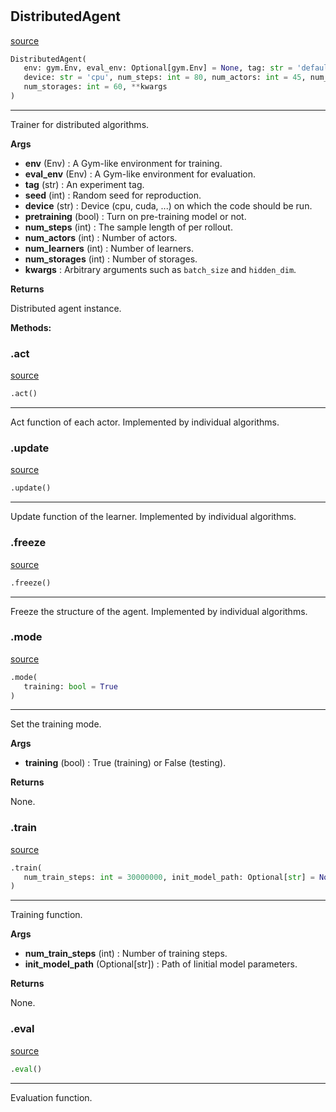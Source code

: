 #


## DistributedAgent
[source](https://github.com/RLE-Foundation/rllte/blob/main/rllte/common/distributed_agent.py/#L123)
```python 
DistributedAgent(
   env: gym.Env, eval_env: Optional[gym.Env] = None, tag: str = 'default', seed: int = 1,
   device: str = 'cpu', num_steps: int = 80, num_actors: int = 45, num_learners: int = 4,
   num_storages: int = 60, **kwargs
)
```


---
Trainer for distributed algorithms.


**Args**

* **env** (Env) : A Gym-like environment for training.
* **eval_env** (Env) : A Gym-like environment for evaluation.
* **tag** (str) : An experiment tag.
* **seed** (int) : Random seed for reproduction.
* **device** (str) : Device (cpu, cuda, ...) on which the code should be run.
* **pretraining** (bool) : Turn on pre-training model or not.
* **num_steps** (int) : The sample length of per rollout.
* **num_actors** (int) : Number of actors.
* **num_learners** (int) : Number of learners.
* **num_storages** (int) : Number of storages.
* **kwargs**  : Arbitrary arguments such as `batch_size` and `hidden_dim`.


**Returns**

Distributed agent instance.


**Methods:**


### .act
[source](https://github.com/RLE-Foundation/rllte/blob/main/rllte/common/distributed_agent.py/#L215)
```python
.act()
```

---
Act function of each actor. Implemented by individual algorithms.

### .update
[source](https://github.com/RLE-Foundation/rllte/blob/main/rllte/common/distributed_agent.py/#L219)
```python
.update()
```

---
Update function of the learner. Implemented by individual algorithms.

### .freeze
[source](https://github.com/RLE-Foundation/rllte/blob/main/rllte/common/distributed_agent.py/#L223)
```python
.freeze()
```

---
Freeze the structure of the agent. Implemented by individual algorithms.

### .mode
[source](https://github.com/RLE-Foundation/rllte/blob/main/rllte/common/distributed_agent.py/#L227)
```python
.mode(
   training: bool = True
)
```

---
Set the training mode.


**Args**

* **training** (bool) : True (training) or False (testing).


**Returns**

None.

### .train
[source](https://github.com/RLE-Foundation/rllte/blob/main/rllte/common/distributed_agent.py/#L240)
```python
.train(
   num_train_steps: int = 30000000, init_model_path: Optional[str] = None
)
```

---
Training function.


**Args**

* **num_train_steps** (int) : Number of training steps.
* **init_model_path** (Optional[str]) : Path of Iinitial model parameters.


**Returns**

None.

### .eval
[source](https://github.com/RLE-Foundation/rllte/blob/main/rllte/common/distributed_agent.py/#L386)
```python
.eval()
```

---
Evaluation function.
